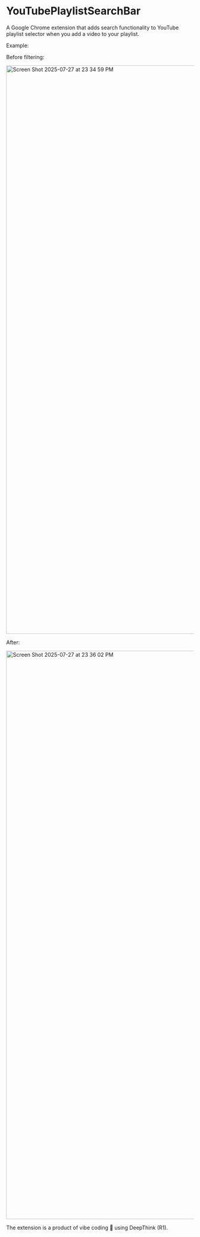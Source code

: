 # YouTubePlaylistSearchBar
A Google Chrome extension that adds search functionality to YouTube playlist selector when you add a video to your playlist.


Example:

Before filtering:

<img width="1946" height="1522" alt="Screen Shot 2025-07-27 at 23 34 59 PM" src="https://github.com/user-attachments/assets/56d1cae6-2ab9-47c0-ba31-c11d41f23de5" />

After:

<img width="1962" height="1522" alt="Screen Shot 2025-07-27 at 23 36 02 PM" src="https://github.com/user-attachments/assets/5f0254cb-0922-426e-94e5-5215f33dd8ef" />


The extension is a product of vibe coding 🧘 using DeepThink (R1). 

